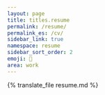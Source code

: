 ```yaml
---
layout: page
title: titles.resume
permalink: /resume/
permalink_es: /cv/
sidebar_link: true
namespace: resume
sidebar_sort_order: 2
emoji: 📑
area: work
---
```


<div id="resume">{% translate_file resume.md %}</div>
